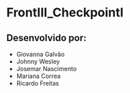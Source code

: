 # FrontIII_CheckpointI

## Desenvolvido por:
- Giovanna Galvão
- Johnny Wesley
- Josemar Nascimento
- Mariana Correa
- Ricardo Freitas
